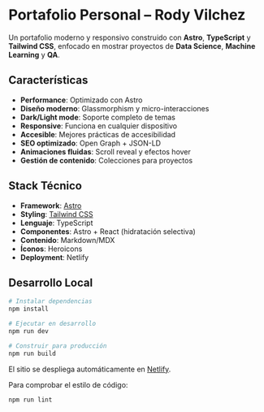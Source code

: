 # Portafolio Personal – Rody Vilchez

Un portafolio moderno y responsivo construido con **Astro**, **TypeScript** y **Tailwind CSS**, enfocado en mostrar proyectos de **Data Science**, **Machine Learning** y **QA**.

## Características

- **Performance**: Optimizado con Astro  
- **Diseño moderno**: Glassmorphism y micro-interacciones  
- **Dark/Light mode**: Soporte completo de temas  
- **Responsive**: Funciona en cualquier dispositivo  
- **Accesible**: Mejores prácticas de accesibilidad  
- **SEO optimizado**: Open Graph + JSON-LD  
- **Animaciones fluidas**: Scroll reveal y efectos hover  
- **Gestión de contenido**: Colecciones para proyectos  

## Stack Técnico

- **Framework**: [Astro](https://astro.build)  
- **Styling**: [Tailwind CSS](https://tailwindcss.com)  
- **Lenguaje**: TypeScript  
- **Componentes**: Astro + React (hidratación selectiva)  
- **Contenido**: Markdown/MDX  
- **Íconos**: Heroicons  
- **Deployment**: Netlify  

## Desarrollo Local

```bash
# Instalar dependencias
npm install

# Ejecutar en desarrollo
npm run dev

# Construir para producción
npm run build
```

El sitio se despliega automáticamente en [Netlify](https://www.netlify.com/).

Para comprobar el estilo de código:

```bash
npm run lint
```
